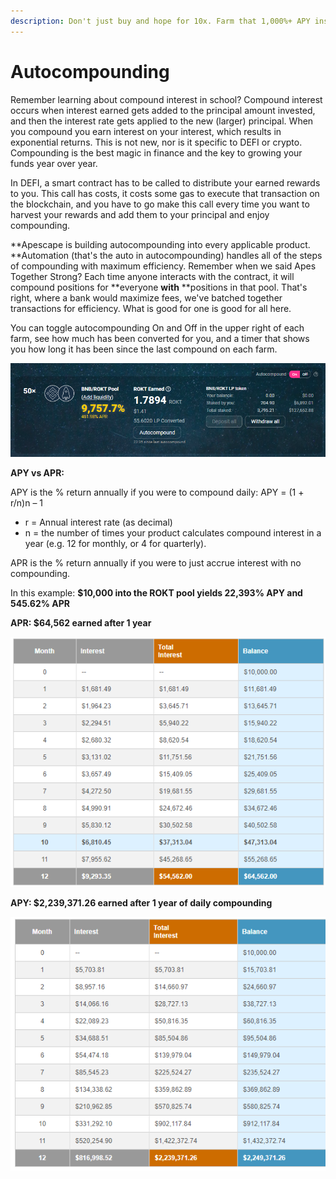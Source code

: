 ```yaml
---
description: Don't just buy and hope for 10x. Farm that 1,000%+ APY instead.
---
```


# Autocompounding

Remember learning about compound interest in school? Compound interest occurs when interest earned gets added to the principal amount invested, and then the interest rate gets applied to the new (larger) principal. When you compound you earn interest on your interest, which results in exponential returns. This is not new, nor is it specific to DEFI or crypto. Compounding is the best magic in finance and the key to growing your funds year over year.&#x20;

In DEFI, a smart contract has to be called to distribute your earned rewards to you. This call has costs, it costs some gas to execute that transaction on the blockchain, and you have to go make this call every time you want to harvest your rewards and add them to your principal and enjoy compounding.&#x20;

**Apescape is building autocompounding into every applicable product. **Automation (that's the auto in autocompounding) handles all of the steps of compounding with maximum efficiency. Remember when we said Apes Together Strong? Each time anyone interacts with the contract, it will compound positions for **everyone **with** **positions in that pool. That's right, where a bank would maximize fees, we've batched together transactions for efficiency. What is good for one is good for all here.&#x20;

You can toggle autocompounding On and Off in the upper right of each farm, see how much has been converted for you, and a timer that shows you how long it has been since the last compound on each farm.



![](<../.gitbook/assets/image (10).png>)

**APY vs APR:**

APY is the % return annually if you were to compound daily: APY = (1 + r/n)n – 1

* r = Annual interest rate (as decimal)
* n = the number of times your product calculates compound interest in a year (e.g. 12 for monthly, or 4 for quarterly).

APR is the % return annually if you were to just accrue interest with no compounding.&#x20;

In this example: **$10,000 into the ROKT pool yields 22,393% APY and 545.62% APR**

**APR: $64,562 earned after 1 year**

![](<../.gitbook/assets/image (9).png>)

**APY: $2,239,371.26 earned after 1 year of daily compounding**

![](<../.gitbook/assets/image (8).png>)
